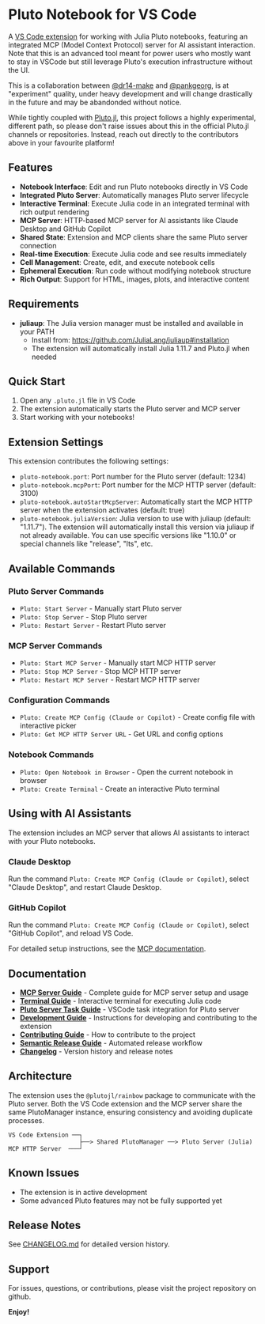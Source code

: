 # Pluto Notebook for VS Code

A [VS Code extension](https://marketplace.visualstudio.com/items?itemName=juliapluto-pankgeorg.advanced-vscode-extension) for working with Julia Pluto notebooks, featuring an integrated MCP (Model Context Protocol) server for AI assistant interaction.
Note that this is an advanced tool meant for power users who mostly want to stay in VSCode but still leverage Pluto's execution infrastructure without the UI.

This is a collaboration between [@dr14-make](https://github.com/dr14-make) and [@pankgeorg](https://github.com/pankgeorg), is at "experiment" quality, under heavy development and will change drastically in the future and may be abandonded without notice.

While tightly coupled with [Pluto.jl](https://github.com/fonsp/Pluto.jl), this project follows a highly experimental, different path,
so please don't raise issues about this in the official Pluto.jl channels or repositories. Instead, reach out directly to the contributors above in your favourite platform!

## Features

- **Notebook Interface**: Edit and run Pluto notebooks directly in VS Code
- **Integrated Pluto Server**: Automatically manages Pluto server lifecycle
- **Interactive Terminal**: Execute Julia code in an integrated terminal with rich output rendering
- **MCP Server**: HTTP-based MCP server for AI assistants like Claude Desktop and GitHub Copilot
- **Shared State**: Extension and MCP clients share the same Pluto server connection
- **Real-time Execution**: Execute Julia code and see results immediately
- **Cell Management**: Create, edit, and execute notebook cells
- **Ephemeral Execution**: Run code without modifying notebook structure
- **Rich Output**: Support for HTML, images, plots, and interactive content

## Requirements

- **juliaup**: The Julia version manager must be installed and available in your PATH
  - Install from: https://github.com/JuliaLang/juliaup#installation
  - The extension will automatically install Julia 1.11.7 and Pluto.jl when needed

## Quick Start

1. Open any `.pluto.jl` file in VS Code
2. The extension automatically starts the Pluto server and MCP server
3. Start working with your notebooks!

## Extension Settings

This extension contributes the following settings:

- `pluto-notebook.port`: Port number for the Pluto server (default: 1234)
- `pluto-notebook.mcpPort`: Port number for the MCP HTTP server (default: 3100)
- `pluto-notebook.autoStartMcpServer`: Automatically start the MCP HTTP server when the extension activates (default: true)
- `pluto-notebook.juliaVersion`: Julia version to use with juliaup (default: "1.11.7"). The extension will automatically install this version via juliaup if not already available. You can use specific versions like "1.10.0" or special channels like "release", "lts", etc.

## Available Commands

### Pluto Server Commands

- `Pluto: Start Server` - Manually start Pluto server
- `Pluto: Stop Server` - Stop Pluto server
- `Pluto: Restart Server` - Restart Pluto server

### MCP Server Commands

- `Pluto: Start MCP Server` - Manually start MCP HTTP server
- `Pluto: Stop MCP Server` - Stop MCP HTTP server
- `Pluto: Restart MCP Server` - Restart MCP HTTP server

### Configuration Commands

- `Pluto: Create MCP Config (Claude or Copilot)` - Create config file with interactive picker
- `Pluto: Get MCP HTTP Server URL` - Get URL and config options

### Notebook Commands

- `Pluto: Open Notebook in Browser` - Open the current notebook in browser
- `Pluto: Create Terminal` - Create an interactive Pluto terminal

## Using with AI Assistants

The extension includes an MCP server that allows AI assistants to interact with your Pluto notebooks.

### Claude Desktop

Run the command `Pluto: Create MCP Config (Claude or Copilot)`, select "Claude Desktop", and restart Claude Desktop.

### GitHub Copilot

Run the command `Pluto: Create MCP Config (Claude or Copilot)`, select "GitHub Copilot", and reload VS Code.

For detailed setup instructions, see the [MCP documentation](docs/MCP.md).

## Documentation

- **[MCP Server Guide](docs/MCP.md)** - Complete guide for MCP server setup and usage
- **[Terminal Guide](docs/TERMINAL.md)** - Interactive terminal for executing Julia code
- **[Pluto Server Task Guide](docs/PLUTO-SERVER-TASK.md)** - VSCode task integration for Pluto server
- **[Development Guide](CLAUDE.md)** - Instructions for developing and contributing to the extension
- **[Contributing Guide](docs/CONTRIBUTING.md)** - How to contribute to the project
- **[Semantic Release Guide](docs/SEMANTIC_RELEASE.md)** - Automated release workflow
- **[Changelog](CHANGELOG.md)** - Version history and release notes

## Architecture

The extension uses the `@plutojl/rainbow` package to communicate with the Pluto server. Both the VS Code extension and the MCP server share the same PlutoManager instance, ensuring consistency and avoiding duplicate processes.

```
VS Code Extension ──┐
                    ├──> Shared PlutoManager ──> Pluto Server (Julia)
MCP HTTP Server  ───┘
```

## Known Issues

- The extension is in active development
- Some advanced Pluto features may not be fully supported yet

## Release Notes

See [CHANGELOG.md](CHANGELOG.md) for detailed version history.

## Support

For issues, questions, or contributions, please visit the project repository on github.

**Enjoy!**
